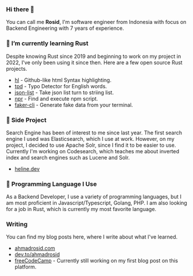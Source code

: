 ### Hi there 👋

You can call me **Rosid**, I'm software engineer from Indonesia with focus on Backend Engineering with 7 years of experience.

### 🌱 I’m currently learning Rust

Despite knowing Rust since 2019 and beginning to work on my project in 2022, I've only been using it since then. Here are a few open source Rust projects.

- [hl](https://github.com/ahmadrosid/hl) - Github-like html Syntax highlighting.
- [tpd](https://github.com/ahmadrosid/tpd) - Typo Detector for English words.
- [json-list](https://github.com/ahmadrosid/json-list) - Take json list turn to striing list.
- [npr](https://github.com/ahmadrosid/npr) - Find and execute npm script.
- [faker-cli](https://github.com/ahmadrosid/faker-cli) - Generate fake data from your terminal.

### 🔭 Side Project

Search Engine has been of interest to me since last year. The first search engine I used was Elasticsearch, which I use at work. However, on my project, I decided to use Apache Solr, since I find it to be easier to use. Currently I'm working on Codesearch, which teaches me about inverted index and search engines such as Lucene and Solr.

- [heline.dev](https://heline.dev)


### 👯 Programming Language I Use

As a Backend Developer, I use a variety of programming languages, but I am most proficient in Javascript/Typescript, Golang, PHP. I am also looking for a job in Rust, which is currently my most favorite language.

### Writing

You can find my blog posts here, where I write about what I've learned.

- [ahmadrosid.com](https://ahmadrosid.com)
- [dev.to/ahmadrosid](https://dev.to/ahmadrosid)
- [freeCodeCamp](https://www.freecodecamp.org/news/author/ahmadrosid) - Currently still working on my first blog post on this platform.

<!--
**ahmadrosid/ahmadrosid** is a ✨ _special_ ✨ repository because its `README.md` (this file) appears on your GitHub profile.

Here are some ideas to get you started:

- 🔭 I’m currently working on ...
- 🌱 I’m currently learning ...
- 👯 I’m looking to collaborate on ...
- 🤔 I’m looking for help with ...
- 💬 Ask me about ...
- 📫 How to reach me: ...
- 😄 Pronouns: ...
- ⚡ Fun fact: ...
-->
